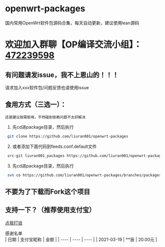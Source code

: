 # openwrt-packages
国内常用OpenWrt软件包源码合集，每天自动更新，建议使用lean源码


# 欢迎加入群聊【OP编译交流小组】：[472239598](https://jq.qq.com/?_wv=1027&k=Lzxb18xM)


## 有问题请发issue，我不上恩山的！！！
请求加入xxx软件包/问题反馈也请使用issue


## 食用方式（三选一）：
`还是建议按需取用，不然碰到依赖问题不太好解决`
1. 先cd进package目录，然后执行
```bash
 git clone https://github.com/liuran001/openwrt-packages
```
2. 或者添加下面代码到feeds.conf.default文件
```bash
 src-git liuran001_packages https://github.com/liuran001/openwrt-packages
```
3. 先cd进package目录，然后执行
```bash
 svn co https://github.com/liuran001/openwrt-packages/branches/packages
```

## 不要为了下载而Fork这个项目

## 支持一下？（推荐使用支付宝）
[点我打钱](https://coding-pages-bucket-3403475-7618161-17959-614140-1253773788.cos-website.ap-hongkong.myqcloud.com)

感谢名单  
| 日期 | 支付宝昵称 | 金额 |
| ---- | ---- | ---- |
| 2021-03-19 | **辰 | 20.00元 |


